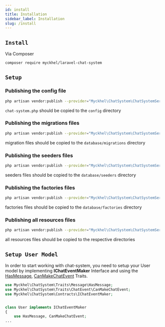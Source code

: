 ```yaml
---
id: install
title: Installation
sidebar_label: Installation
slug: /install
---
```


## `Install`
Via Composer
```bash
composer require myckhel/laravel-chat-system
```

## `Setup`

### Publishing the config file
```bash
php artisan vendor:publish --provider="Myckhel\ChatSystem\ChatSystemServiceProvider" --tag='config'
```
`chat-system.php` should be copied to the `config` directory

### Publishing the migrations files
```bash
php artisan vendor:publish --provider="Myckhel\ChatSystem\ChatSystemServiceProvider" --tag='migrations'
```
migration files should be copied to the `database/migrations` directory

### Publishing the seeders files
```bash
php artisan vendor:publish --provider="Myckhel\ChatSystem\ChatSystemServiceProvider" --tag='seeders'
```
seeders files should be copied to the `database/seeders` directory

### Publishing the factories files
```bash
php artisan vendor:publish --provider="Myckhel\ChatSystem\ChatSystemServiceProvider" --tag='factories'
```
factories files should be copied to the `database/factories` directory

### Publishing all resources files
```bash
php artisan vendor:publish --provider="Myckhel\ChatSystem\ChatSystemServiceProvider"
```
all resources files should be copied to the respective directories

## `Setup User Model`
In order to start working with chat-system, you need to setup your User model by implementing **IChatEventMaker** Interface and using the [HasMessage](/apis/traits/message/hasMessage.md), [CanMakeChatEvent](/apis/traits/chatEvent/canMakeChatEvent.md) Traits.

```php
use Myckhel\ChatSystem\Traits\Message\HasMessage;
use Myckhel\ChatSystem\Traits\ChatEvent\CanMakeChatEvent;
use Myckhel\ChatSystem\Contracts\IChatEventMaker;


class User implements IChatEventMaker
{
    use HasMessage, CanMakeChatEvent;
...
```
